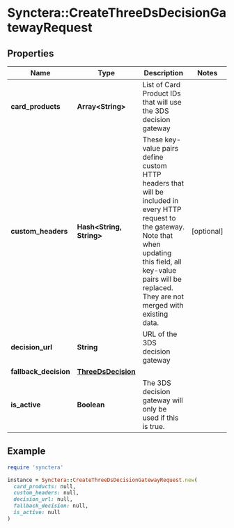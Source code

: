 # Synctera::CreateThreeDsDecisionGatewayRequest

## Properties

| Name | Type | Description | Notes |
| ---- | ---- | ----------- | ----- |
| **card_products** | **Array&lt;String&gt;** | List of Card Product IDs that will use the 3DS decision gateway |  |
| **custom_headers** | **Hash&lt;String, String&gt;** | These key-value pairs define custom HTTP headers that will be included in every HTTP request to the gateway. Note that when updating this field, all key-value pairs will be replaced. They are not merged with existing data.  | [optional] |
| **decision_url** | **String** | URL of the 3DS decision gateway |  |
| **fallback_decision** | [**ThreeDsDecision**](ThreeDsDecision.md) |  |  |
| **is_active** | **Boolean** | The 3DS decision gateway will only be used if this is true. |  |

## Example

```ruby
require 'synctera'

instance = Synctera::CreateThreeDsDecisionGatewayRequest.new(
  card_products: null,
  custom_headers: null,
  decision_url: null,
  fallback_decision: null,
  is_active: null
)
```


